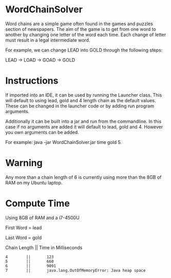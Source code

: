 WordChainSolver
===============
Word chains are a simple game often found in the games and puzzles section of
newspapers. The aim of the game is to get from one word to another by changing
one letter of the word each time. Each change of letter must result in a legal
intermediate word. 

For example, we can change LEAD into GOLD through the
following steps:


LEAD → LOAD → GOAD → GOLD

Instructions
==============

If imported into an IDE, it can be used by running the Launcher class. This will
default to using lead, gold and 4 length chain as the default values. These
can be changed in the launcher code or by adding run program arguments.

Additionally it can be built into a jar and run from the commandline. In this case if no
arguments are added it will default to lead, gold and 4. However you own
arguments can be added.

For example:  java -jar WordChainSolver.jar time gold 5.

Warning
========

Any more than a chain length of 6 is currently using more than the 8GB of RAM on my Ubuntu laptop.

Compute Time
============

Using 8GB of RAM and a i7-4500U

First Word = lead

Last Word = gold

Chain Length  ||  Time in Milliseconds

	4	     ||       123
	5	     ||       660
	6	     ||       9091
	7	     ||       java.lang.OutOfMemoryError: Java heap space

